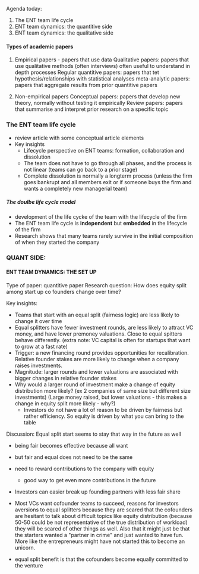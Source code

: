 Agenda today:
1. The ENT team life cycle
2. ENT team dynamics: the quantitive side
3. ENT team dynamics: the qualitative side

#### Types of academic papers
1. Empirical papers - papers that use data
Qualitative papers: papers that use qualitative methods (often interviews) often useful to understand in depth processes
Regular quantitive papers: papers that tet hypothesis/relationships with statistical analyses
meta-analytic papers: papers that aggregate results from prior quantitive papers

2. Non-empirical papers
Conceptual papers: papers that develop new theory, normally without testing it empirically
Review papers: papers that summarise and interpret prior research on a specific topic


### The ENT team life cycle

- review article with some conceptual article elements
- Key insights
	- Lifecycle perspective on ENT teams: formation, collaboration and dissolution
	- The team does not have to go through all phases, and the process is not linear (teams can go back to a prior stage)
	- Complete dissolution is normally a longterm process (unless the firm goes bankrupt and all members exit or if someone buys the firm and wants a completely new managerial team)

##### The doulbe life cycle model
- development of the life cycke of the team with the lifecycle of the firm
- The ENT team life cycle is **independent** but **embedded** in the lifecycle of the firm
- Research shows that many teams rarely survive in the initial composition of when they started the company


### QUANT SIDE:

#### ENT TEAM DYNAMICS: THE SET UP
Type of paper: quantitive paper
Research question: How does equity split among start up co founders change over time?

Key insights:
- Teams that start with an equal split (fairness logic) are less likely to change it over time
- Equal splitters have fewer investment rounds, are less likely to attract VC money, and have lower premoney valuations. Close to equal spitters behave differently. (extra note: VC capital is often for startups that want to grow at a fast rate)
- Trigger: a new financing round provides opportunities for recalibration. Relative founder stakes are more likely to change when a company raises investments.
- Magnitude: larger rounds and lower valuations are associated with bigger changes in relative founder stakes
- Why would a larger round of investment make a change of equity distribution more likely? (ex 2 companies of same size but different size investments) (Large money raised, but lower valuations - this makes a change in equity split more likely - why?)
	- Investors do not have a lot of reason to be driven by fairness but rather efficiency. So equity is driven by what you can bring to the table

Discussion:
Equal split start seems to stay that way in the future as well
- being fair becomes effective because all want
- but fair and equal does not need to be the same
- need to reward contributions to the company with equity
	- good way to get even more contributions in the future
- Investors can easier break up founding partners with less fair share
- Most VCs want cofounder teams to succeed, reasons for investors aversions to equal splitters because they are scared that the cofounders are hesitant to talk about difficult topics like equity distribution (because 50-50 could be not representative of the true distribution of workload) they will be scared of other things as well. Also that it might just be that the starters wanted a "partner in crime" and just wanted to have fun. More like the entrepreneurs might have not started this to become an unicorn.

- equal split benefit is that the cofounders become equally committed to the venture